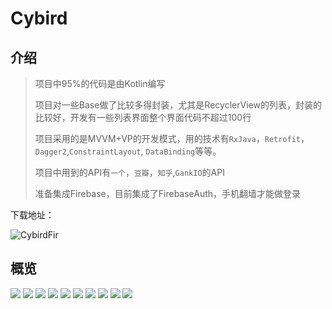 



# Cybird

## 介绍

> 项目中95%的代码是由Kotlin编写
> 
> 项目对一些Base做了比较多得封装，尤其是RecyclerView的列表，封装的比较好，开发有一些列表界面整个界面代码不超过100行
>
> 项目采用的是MVVM+VP的开发模式，用的技术有`RxJava`，`Retrofit`， `Dagger2`,`ConstraintLayout`, `DataBinding`等等。
>
> 项目中用到的API有`一个`，`豆瓣`，`知乎`,`GankIO`的API
>
> 准备集成Firebase，目前集成了FirebaseAuth，手机翻墙才能做登录



下载地址：

![CybirdFir](http://oktzkaa8p.bkt.clouddn.com/WX20180912-094629@2x.png)

## 概览
![](http://oktzkaa8p.bkt.clouddn.com/01.jpeg)
![](http://oktzkaa8p.bkt.clouddn.com/02.jpeg)
![](http://oktzkaa8p.bkt.clouddn.com/03.jpeg)
![](http://oktzkaa8p.bkt.clouddn.com/04.jpeg)
![](http://oktzkaa8p.bkt.clouddn.com/05.jpeg)
![](http://oktzkaa8p.bkt.clouddn.com/06.jpeg)
![](http://oktzkaa8p.bkt.clouddn.com/07.jpeg)
![](http://oktzkaa8p.bkt.clouddn.com/08.jpeg)
![](http://oktzkaa8p.bkt.clouddn.com/09.jpeg)
![](http://oktzkaa8p.bkt.clouddn.com/10.jpeg)


